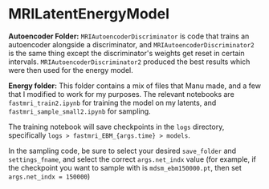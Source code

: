# MRILatentEnergyModel

**Autoencoder Folder:**
`MRIAutoencoderDiscriminator` is code that trains an autoencoder alongside a discriminator, and `MRIAutoencoderDiscriminator2` is the same thing except the discriminator's weights get reset in certain intervals. `MRIAutoencoderDiscriminator2` produced the best results which were then used for the energy model.


**Energy folder:**
This folder contains a mix of files that Manu made, and a few that I modified to work for my purposes. The relevant notebooks are `fastmri_train2.ipynb` for training the model on my latents, and `fastmri_sample_small2.ipynb` for sampling.

The training notebook will save checkpoints in the `logs` directory, specifically `logs > fastmri_EBM_{args.time} > models`.

In the sampling code, be sure to select your desired `save_folder` and `settings_fname`, and select the correct `args.net_indx` value (for example, if the checkpoint you want to sample with is `mdsm_ebm150000.pt`, then set `args.net_indx = 150000`)
